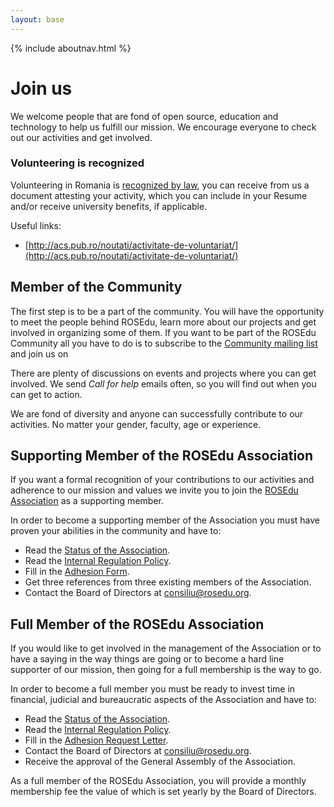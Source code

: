 ```yaml
---
layout: base
---
```


{% include aboutnav.html %}

# Join us


We welcome people that are fond of open source, education and technology to help us
fulfill our mission. We encourage everyone to check out our activities and get involved.

### Volunteering is recognized

Volunteering in Romania is [recognized by law](http://www.mapn.ro/camarazii/implicare/legea-78-2014-voluntariat.pdf),
you can receive from us a document attesting your activity, which you can include
in your Resume and/or receive university benefits, if applicable. 

Useful links:
* [http://acs.pub.ro/noutati/activitate-de-voluntariat/](http://acs.pub.ro/noutati/activitate-de-voluntariat/)

## Member of the Community

The first step is to be a part of the community. You will have the opportunity to meet 
the people behind ROSEdu, learn more about our projects and get involved in organizing
some of them. If you want to be part of the ROSEdu Community all you have to do is to subscribe to
the [Community mailing list](http://lists.rosedu.org/listinfo/rosedu-general) and join us on  
<script async defer src="https://rosedu.herokuapp.com/slackin.js"></script>

There are plenty of discussions on events and projects where you can get involved. 
We send *Call for help* emails often, so you will find out when you can get to action.

We are fond of diversity and anyone can successfully contribute to our activities.
No matter your gender, faculty, age or experience.


## Supporting Member of the ROSEdu Association

If you want a formal recognition of your contributions to our activities and adherence
to our mission and values we invite you to join the [ROSEdu Association](http://www.rosedu.org/legal/)
as a supporting member.

In order to become a supporting member of the Association you must have proven your
abilities in the community and have to:  

* Read the [Status of the Association](https://docs.google.com/document/d/1dNK9OBY0ilfq68GscWe9auYFkmJy5_w1N1qdciTw5b0/pub).
* Read the [Internal Regulation Policy](https://docs.google.com/document/d/1xeFUTF28Ncb2E1doH3bhH-Terl2Wn-ap-eI9EB0kR70/pub).
* Fill in the [Adhesion Form](https://docs.google.com/uc?export=download&id=0By6_as_hLrdobFBMRHF4WXBneDg).
* Get three references from three existing members of the Association.
* Contact the Board of Directors at [consiliu@rosedu.org](mailto:consiliu@rosedu.org?subject=%5BAdeziune%20membru%20sustinator%5D%20).

## Full Member of the ROSEdu Association

If you would like to get involved in the management of the Association or to have
a saying in the way things are going or to become a hard line supporter of our mission,
then going for a full membership is the way to go.

In order to become a full member you must be ready to invest time in financial, 
judicial and bureaucratic aspects of the Association and have to:  

* Read the [Status of the Association](https://docs.google.com/document/d/1dNK9OBY0ilfq68GscWe9auYFkmJy5_w1N1qdciTw5b0/pub).
* Read the [Internal Regulation Policy](https://docs.google.com/document/d/1xeFUTF28Ncb2E1doH3bhH-Terl2Wn-ap-eI9EB0kR70/pub).
* Fill in the [Adhesion Request Letter](https://docs.google.com/uc?export=download&id=0By6_as_hLrdob0FwRFVpQmNnckE).
* Contact the Board of Directors at [consiliu@rosedu.org](mailto:consiliu@rosedu.org?subject=%5BAdeziune%20membru%20asociat%5D%20).
* Receive the approval of the General Assembly of the Association.

As a full member of the ROSEdu Association, you will provide a monthly membership
fee the value of which is set yearly by the Board of Directors.
